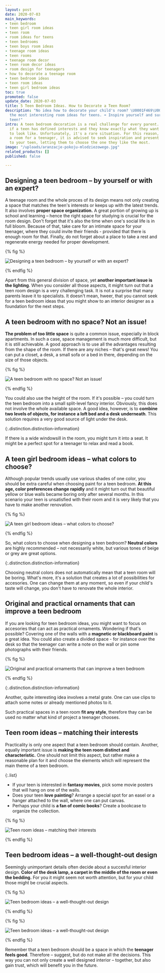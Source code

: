 ```yaml
---
layout: post
date: 2020-07-03
main_keywords:
- teen bedroom
- teen girl room ideas
- teen room
- room ideas for teens
- teen bedrooms
- teen boys room ideas
- teenage room ideas
- teen rooms
- teenage room decor
- teen room decor ideas
- room design for teenagers
- how to decorate a teenage room
- teen bedroom ideas
- teen room ideas
- teen girl bedroom ideas
toc: true
promoted: false
update_date: 2020-07-03
title: 5 Teen Bedroom Ideas. How to Decorate a Teen Room?
description: "No idea how to decorate your child's room? \U0001F469‍\U0001F466 Learn
  the most interesting room ideas for teens. ➡️ Inspire yourself and surprise your
  teen!"
intro: A teen bedroom decoration is a real challenge for every parent. It's easier
  if a teen has defined interests and they know exactly what they want their sanctuary
  to look like. Unfortunately, it's a rare situation. For this reason, when designing
  a room for a teenager, it is advised to seek inspiration and present several ideas
  to your teen, letting them to choose the one they like the most.
image: "/uploads/aranzacje-pokoju-mlodziezowego.jpg"
related_products: []
published: false

---
```

## Designing a teen bedroom – by yourself or with an expert?

A teenage room and the whole proces of its design means not only creating a space that matches the teen's interests or keeps up with the latest trends. It also involves **proper space organization.** A great portion of growing up is school and learning – hence the right space for studying is crucial for the room design. Don't forget that it's also the time when one's social life is in full bloom. Because of that, take care for an intimate space for your teenager, where they could invite their friends - provided that there is enough room for that. Finally, do not forget about a place to take a rest and regenerate energy needed for proper development.

{% fig %}

![Designing a teen bedroom – by yourself or with an expert?](/uploads/pokoj-mlodziezowy-nastolatki.jpg "Designing a teen bedroom – by yourself or with an expert?")

{% endfig %}

Apart from this general division of space, yet **another important issue is the lighting**. When you consider all those aspects, it might turn out that a teen room design is a very challenging task. It is not a surprise that many parents leave it to specialists. It doesn't mean, hweer, that you cannot seek for a teen bedroom ideas that you might show to an interior designer as a foundation for the next steps.

## A teen bedroom with no space? Not an issue!

**The problem of too little space** is quite a common issue, especially in block apartments. In such a case, space management is much more difficult, but it is still achievable. A good approach is to use all the advantages resulting from the shape of the room. If there are any niches – that's great news! You can put a closet, a desk, a small sofa or a bed in there, depending on the size of those objects.

{% fig %}

![A teen bedroom with no space? Not an issue!](/uploads/pokoj-dla-nastolatki.jpg "A teen bedroom with no space? Not an issue!")

{% endfig %}

You could also use the height of the room. If it's possible – you could turn the teen bedroom into a small split-level fancy interior. Obviously, this does not involve the whole available space. A good idea, however, is to **combine two levels of objects, for instance** **a loft bed and a desk underneath**. This solution requires a very good source of light under the desk.

{:.distinction.distinction-information}

If there is a wide windowsill in the room, you might turn it into a seat. It might be a perfect spot for a teenager to relax and read a book.

## A teen girl bedroom ideas – what colors to choose?

Although popular trends usually use various shades of one color, you should be extra careful when choosing paint for a teen bedroom. **At this age, color preferences change rapidly** and it might turn out that beautiful yellow or blue walls became boring only after several months. In this scenario your teen is unsatisfied with their room and it is very likely that you have to make another renovation.

{% fig %}

![A teen girl bedroom ideas – what colors to choose?](/uploads/pokoj-dla-nastolatki-mlodziezowy.jpg "A teen girl bedroom ideas – what colors to choose?")

{% endfig %}

So, what colors to choose when designing a teen bedroom? **Neutral colors** are highly recommended – not necessarily white, but various tones of beige or grey are great options.

{:.distinction.distinction-information}

Choosing neutral colors does not automatically mean that a teen room will be boring. What's more, it's a solution that creates a lot of possibilities for accesories. One can change them at any moment, so even if your child's taste will change, you don't have to renovate the whole interior.

## Original and practical ornaments that can improve a teen bedroom

If you are looking for teen bedroom ideas, you might want to focus on accesories that can act as practical ornaments. Wondering if that's possible? Covering one of the walls with a **magnetic or blackboard paint** is a great idea. You could also create a divided space - for instance over the desk so that the teenager can write a note on the wall or pin some photographs with their friends.

{% fig %}

![Original and practical ornaments that can improve a teen bedroom](/uploads/pokoj-nastolatka.jpg "Original and practical ornaments that can improve a teen bedroom")

{% endfig %}

{:.distinction.distinction-information}

Another, quite interesting idea involves a metal grate. One can use clips to attach some notes or already mentioned photos to it.

Such practical spaces in a teen room **fit any style**, therefore thay can be used no matter what kind of project a teenager chooses.

## Teen room ideas – matching their interests

Practicality is only one aspect that a teen bedroom should contain. Another, equally important issue is **making the teen room distinct and characteristic.** One should not limit this aspect, but rather make a reasonable plan for it and choose the elements which will represent the main theme of a teen bedroom.

{:.list}

* If your teen is interested in **fantasy movies**, pick some movie posters that will hang on one of the walls.
* Does your teen **love painting**? Arrange a special spot for an easel or a hanger attached to the wall, where one can put canvas.
* Perhaps your child is **a fan of comic books**? Create a bookcase to organize the collection.

{% fig %}

![Teen room ideas – matching their interests](/uploads/pokoj-dla-dziecka.jpg "Teen room ideas – matching their interests")

{% endfig %}

## Teen bedroom ideas – a well-thought-out design

Seemingly unimportant details often decide about a succesful interior design. **Color of the desk lamp, a carpet in the middle of the room or even the bedding.** For you it might seem not worth attention, but for your child those might be crucial aspects.

{% fig %}

![Teen bedroom ideas – a well-thought-out design](/uploads/projekt-pokoju-mlodziezowego.jpg "Teen bedroom ideas – a well-thought-out design")

{% endfig %}

{% fig %}

![Teen bedroom ideas – a well-thought-out design](/uploads/pokoj-nastolatki.jpg "Teen bedroom ideas – a well-thought-out design")

{% endfig %}

Remember that a teen bedroom should be a space in which the **teenager feels good**. Therefore – suggest, but do not make all the decisions. This way you can not only create a well designed interior – together, but also gain trust, which will benefit you in the future.

> 